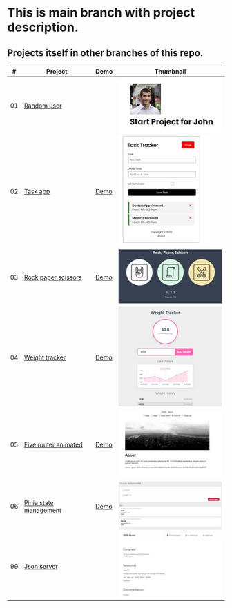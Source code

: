 # This is main branch with project description.
## Projects itself in other branches of this repo.

|  #  | Project  | Demo          |Thumbnail|
| :-: | -------- | ------------- |---------|
|01| [Random user](https://github.com/xml12333/vueJS/tree/01-random-user)| | ![Thumbnail](info/01-random-user/info_thumbnail.jpg)|
|02| [Task app](https://github.com/xml12333/vueJS/tree/02-task-app)| [Demo](https://nikt-vue-task-app.netlify.app/)| ![Thumbnail](info/02-task-app/info_thumbnail.jpg)|
|03| [Rock paper scissors](https://github.com/xml12333/vueJS/tree/03-rock-paper-scissors)| [Demo](https://nikt-vue-rock-paper-scissors.netlify.app/)| ![Thumbnail](info/03-rock-paper-scissors/info_thumbnail.jpg)|
|04| [Weight tracker](https://github.com/xml12333/vueJS/tree/04-weight-tracker)| [Demo](https://nikt-vue-weight-tracker.netlify.app/)| ![Thumbnail](info/04-weight-tracker/info_thumbnail.jpg)|
|05| [Five router animated](https://github.com/xml12333/vueJS/tree/05-five-router-animated)| [Demo](https://nikt-vue-five-router-animated.netlify.app/)| ![Thumbnail](info/05-five-router-animated/info_thumbnail.jpg)|
|06| [Pinia state management](https://github.com/xml12333/vueJS/tree/06-pinia-state-management)| [Demo](https://nikt-vue-pinia-state-management.netlify.app/)| ![Thumbnail](info/06-pinia-state-management/info_thumbnail.jpg)|
|99| [Json server](https://github.com/xml12333/vueJS/tree/99-json-server)| | ![Thumbnail](info/99-json-server/info_thumbnail.jpg)|
